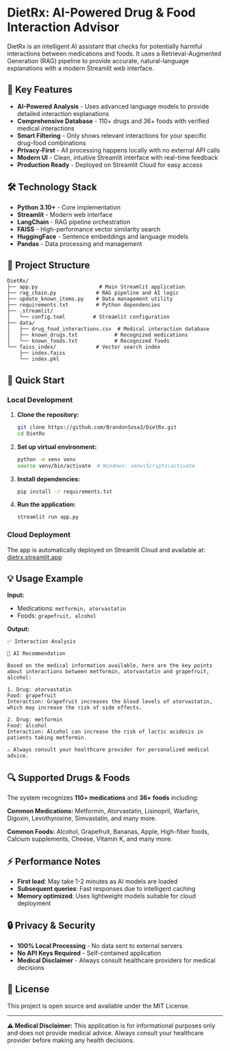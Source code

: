 # DietRx: AI-Powered Drug & Food Interaction Advisor

DietRx is an intelligent AI assistant that checks for potentially harmful interactions between medications and foods. It uses a Retrieval-Augmented Generation (RAG) pipeline to provide accurate, natural-language explanations with a modern Streamlit web interface.

## 🚀 Key Features

- **AI-Powered Analysis** - Uses advanced language models to provide detailed interaction explanations
- **Comprehensive Database** - 110+ drugs and 36+ foods with verified medical interactions
- **Smart Filtering** - Only shows relevant interactions for your specific drug-food combinations
- **Privacy-First** - All processing happens locally with no external API calls
- **Modern UI** - Clean, intuitive Streamlit interface with real-time feedback
- **Production Ready** - Deployed on Streamlit Cloud for easy access

## 🛠️ Technology Stack

- **Python 3.10+** - Core implementation
- **Streamlit** - Modern web interface
- **LangChain** - RAG pipeline orchestration
- **FAISS** - High-performance vector similarity search
- **HuggingFace** - Sentence embeddings and language models
- **Pandas** - Data processing and management

## 📁 Project Structure

```
DietRx/
├── app.py                    # Main Streamlit application
├── rag_chain.py             # RAG pipeline and AI logic
├── update_known_items.py    # Data management utility
├── requirements.txt         # Python dependencies
├── .streamlit/
│   └── config.toml         # Streamlit configuration
├── data/
│   ├── drug_food_interactions.csv  # Medical interaction database
│   ├── known_drugs.txt            # Recognized medications
│   └── known_foods.txt            # Recognized foods
└── faiss_index/             # Vector search index
    ├── index.faiss
    └── index.pkl
```

## 🚀 Quick Start

### Local Development

1. **Clone the repository:**
   ```bash
   git clone https://github.com/BrandonSosa3/DietRx.git
   cd DietRx
   ```

2. **Set up virtual environment:**
   ```bash
   python -m venv venv
   source venv/bin/activate  # Windows: venv\Scripts\activate
   ```

3. **Install dependencies:**
   ```bash
   pip install -r requirements.txt
   ```

4. **Run the application:**
   ```bash
   streamlit run app.py
   ```

### Cloud Deployment

The app is automatically deployed on Streamlit Cloud and available at: [dietrx.streamlit.app](https://dietrx.streamlit.app)

## 💡 Usage Example

**Input:**
- Medications: `metformin, atorvastatin`
- Foods: `grapefruit, alcohol`

**Output:**
```
✅ Interaction Analysis

🧠 AI Recommendation

Based on the medical information available, here are the key points about interactions between metformin, atorvastatin and grapefruit, alcohol:

1. Drug: atorvastatin
Food: grapefruit
Interaction: Grapefruit increases the blood levels of atorvastatin, which may increase the risk of side effects.

2. Drug: metformin
Food: alcohol
Interaction: Alcohol can increase the risk of lactic acidosis in patients taking metformin.

⚠️ Always consult your healthcare provider for personalized medical advice.
```

## 🔍 Supported Drugs & Foods

The system recognizes **110+ medications** and **36+ foods** including:

**Common Medications:** Metformin, Atorvastatin, Lisinopril, Warfarin, Digoxin, Levothyroxine, Simvastatin, and many more.

**Common Foods:** Alcohol, Grapefruit, Bananas, Apple, High-fiber foods, Calcium supplements, Cheese, Vitamin K, and many more.

## ⚡ Performance Notes

- **First load**: May take 1-2 minutes as AI models are loaded
- **Subsequent queries**: Fast responses due to intelligent caching
- **Memory optimized**: Uses lightweight models suitable for cloud deployment

## 🔒 Privacy & Security

- **100% Local Processing** - No data sent to external servers
- **No API Keys Required** - Self-contained application
- **Medical Disclaimer** - Always consult healthcare providers for medical decisions

## 📝 License

This project is open source and available under the MIT License.

---

**⚠️ Medical Disclaimer:** This application is for informational purposes only and does not provide medical advice. Always consult your healthcare provider before making any health decisions.
